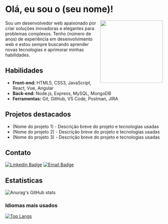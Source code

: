 <!-- Seção: Introdução -->
# Olá, eu sou o (seu nome)!

<img align="right" width="200" height="200" src="https://c.tenor.com/M54OJrV7Zu8AAAAC/programmer.gif">

Sou um desenvolvedor web apaixonado por criar soluções inovadoras e elegantes para problemas complexos. Tenho (número de anos) de experiência em desenvolvimento web e estou sempre buscando aprender novas tecnologias e aprimorar minhas habilidades.

<!-- Seção: Habilidades -->
## Habilidades

- **Front-end:** HTML5, CSS3, JavaScript, React, Vue, Angular
- **Back-end:** Node.js, Express, MySQL, MongoDB
- **Ferramentas:** Git, GitHub, VS Code, Postman, JIRA

<!-- Seção: Projetos destacados -->
## Projetos destacados

- (Nome do projeto 1) - Descrição breve do projeto e tecnologias usadas
- (Nome do projeto 2) - Descrição breve do projeto e tecnologias usadas
- (Nome do projeto 3) - Descrição breve do projeto e tecnologias usadas

<!-- Seção: Contato -->
## Contato

[![Linkedin Badge](https://img.shields.io/badge/-seulinkedin-blue?style=flat-square&logo=Linkedin&logoColor=white&link=seulinkedinurl)](seulinkedinurl)
[![Email Badge](https://img.shields.io/badge/-seuemail-red?style=flat-square&logo=Gmail&logoColor=white&link=mailto:seuemail)](mailto:seuemail)

<!-- Seção: Estatísticas e gráficos -->
## Estatísticas

![Anurag's GitHub stats](https://github-readme-stats.vercel.app/api?username=seu_username&show_icons=true&theme=radical)

### Idiomas mais usados

[![Top Langs](https://github-readme-stats.vercel.app/api/top-langs/?username=seu_username&layout=compact)](https://github.com/anuraghazra/github-readme-stats)
